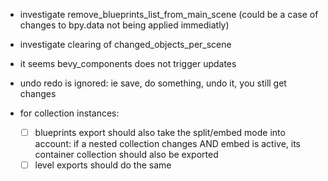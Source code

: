 - investigate remove_blueprints_list_from_main_scene (could be a case of changes to bpy.data not being applied immediatly)
- investigate clearing of changed_objects_per_scene
- it seems bevy_components does not trigger updates
- undo redo is ignored: ie save, do something, undo it, you still get changes


- for collection instances: 
   * [ ] blueprints export should also take the split/embed mode into account: if a nested collection changes AND embed is active, its container collection should also be exported
   * [ ] level exports should do the same